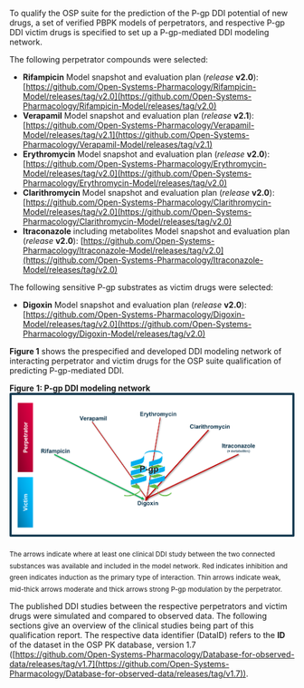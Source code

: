 To qualify the OSP suite for the prediction of the P-gp DDI potential of new drugs, a set of verified PBPK models of perpetrators, and respective P-gp DDI victim drugs is specified to set up a P-gp-mediated DDI modeling network. 

The following perpetrator compounds were selected: 

- **Rifampicin**
  Model snapshot and evaluation plan (*release* **v2.0**): [https://github.com/Open-Systems-Pharmacology/Rifampicin-Model/releases/tag/v2.0](https://github.com/Open-Systems-Pharmacology/Rifampicin-Model/releases/tag/v2.0)
- **Verapamil**
  Model snapshot and evaluation plan (*release* **v2.1**): [https://github.com/Open-Systems-Pharmacology/Verapamil-Model/releases/tag/v2.1](https://github.com/Open-Systems-Pharmacology/Verapamil-Model/releases/tag/v2.1)
- **Erythromycin** 
  Model snapshot and evaluation plan (*release* **v2.0**): [https://github.com/Open-Systems-Pharmacology/Erythromycin-Model/releases/tag/v2.0](https://github.com/Open-Systems-Pharmacology/Erythromycin-Model/releases/tag/v2.0)
- **Clarithromycin** 
  Model snapshot and evaluation plan (*release* **v2.0**): [https://github.com/Open-Systems-Pharmacology/Clarithromycin-Model/releases/tag/v2.0](https://github.com/Open-Systems-Pharmacology/Clarithromycin-Model/releases/tag/v2.0)
- **Itraconazole** including metabolites 
  Model snapshot and evaluation plan (*release* **v2.0**): [https://github.com/Open-Systems-Pharmacology/Itraconazole-Model/releases/tag/v2.0](https://github.com/Open-Systems-Pharmacology/Itraconazole-Model/releases/tag/v2.0)

The following sensitive P-gp substrates as victim drugs were selected:

- **Digoxin**
  Model snapshot and evaluation plan (*release* **v2.0**): [https://github.com/Open-Systems-Pharmacology/Digoxin-Model/releases/tag/v2.0](https://github.com/Open-Systems-Pharmacology/Digoxin-Model/releases/tag/v2.0)

**Figure 1** shows the prespecified and developed DDI modeling network of interacting perpetrator and victim drugs for the OSP suite qualification of predicting P-gp-mediated DDI.

**Figure** **1: P-gp DDI modeling network**
![DDI P-gp network](images/DDI_P-gp_Compound_Network.png)

<sub>The arrows indicate where at least one clinical DDI study between the two connected substances was available and included in the model network. Red indicates inhibition and green indicates induction as the primary type of interaction. Thin arrows indicate weak, mid-thick arrows moderate and thick arrows strong P-gp modulation by the perpetrator.</sub>

The published DDI studies between the respective perpetrators and victim drugs were simulated and compared to observed data. The following sections give an overview of the clinical studies being part of this qualification report. The respective data identifier (DataID) refers to the **ID** of the dataset in the OSP PK database, version 1.7 ([https://github.com/Open-Systems-Pharmacology/Database-for-observed-data/releases/tag/v1.7](https://github.com/Open-Systems-Pharmacology/Database-for-observed-data/releases/tag/v1.7)).
